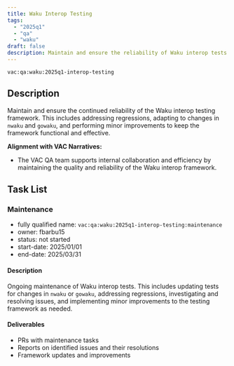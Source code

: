 ```yaml
---
title: Waku Interop Testing
tags:
  - "2025q1"
  - "qa"
  - "waku"  
draft: false  
description: Maintain and ensure the reliability of Waku interop tests.
---
```


`vac:qa:waku:2025q1-interop-testing`

## Description
Maintain and ensure the continued reliability of the Waku interop testing framework. 
This includes addressing regressions, adapting to changes in `nwaku` and `gowaku`, 
and performing minor improvements to keep the framework functional and effective.

**Alignment with VAC Narratives:**

* The VAC QA team supports internal collaboration and efficiency by maintaining the quality and reliability of the Waku interop framework.

## Task List

### Maintenance

* fully qualified name: `vac:qa:waku:2025q1-interop-testing:maintenance`
* owner: fbarbu15
* status: not started
* start-date: 2025/01/01
* end-date: 2025/03/31

#### Description
Ongoing maintenance of Waku interop tests. 
This includes updating tests for changes in `nwaku` or `gowaku`, addressing regressions, 
investigating and resolving issues, and implementing minor improvements to the testing framework as needed.

#### Deliverables
* PRs with maintenance tasks
* Reports on identified issues and their resolutions
* Framework updates and improvements
